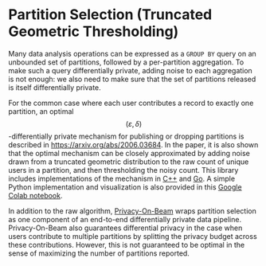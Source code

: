 # Partition Selection (Truncated Geometric Thresholding)

Many data analysis operations can be expressed as a `GROUP BY` query on an
unbounded set of partitions, followed by a per-partition aggregation. To make
such a query differentially private, adding noise to each aggregation is not
enough: we also need to make sure that the set of partitions released is itself
differentially private.

For the common case where each user contributes a record to exactly one
partition, an optimal $$(\varepsilon,\delta)$$-differentially private mechanism
for publishing or dropping partitions is described in
https://arxiv.org/abs/2006.03684. In the paper, it is also shown that the
optimal mechanism can be closely approximated by adding noise drawn from a
truncated geometric distribution to the raw count of unique users in a
partition, and then thresholding the noisy count. This library includes
implementations of the mechanism in
[C++](https://github.com/google/differential-privacy/blob/main/cc/algorithms/partition-selection.h#L192)
and
[Go](https://github.com/google/differential-privacy/blob/main/go/dpagg/select_partition.go#L87).
A simple Python implementation and visualization is also provided in this
[Google Colab notebook](https://colab.research.google.com/github/differential-privacy/blob/main/common_docs/partition_selection_playground.ipynb).

In addition to the raw algorithm,
[Privacy-On-Beam](https://github.com/google/differential-privacy/tree/main/privacy-on-beam)
wraps partition selection as one component of an end-to-end differentially
private data pipeline. Privacy-On-Beam also guarantees differential privacy in
the case when users contribute to multiple partitions by splitting the privacy
budget across these contributions. However, this is not guaranteed to be optimal
in the sense of maximizing the number of partitions reported.
